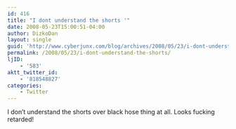 ```yaml
---
id: 416
title: "I dont understand the shorts '"
date: 2008-05-23T15:00:51-04:00
author: DizkoDan
layout: single
guid: 'http://www.cyberjunx.com/blog/archives/2008/05/23/i-dont-understand-the-shorts/'
permalink: /2008/05/23/i-dont-understand-the-shorts/
ljID:
    - '583'
aktt_twitter_id:
    - '818548827'
categories:
    - Twitter
---
```


I don’t understand the shorts over black hose thing at all. Looks fucking retarded!